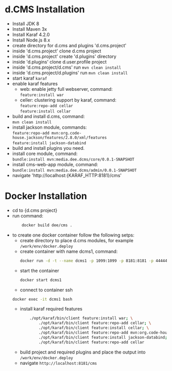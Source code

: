 # d.CMS Installation

* Install JDK 8
* Install Maven 3x
* Install Karaf 4.2.0
* Install Node.js 8.x
* create directory for d.cms and plugins 'd.cms.project'
* inside 'd.cms.project' clone d.cms project
* inside 'd.cms.project' create 'd.plugins' directory
* inside 'd.plugins' clone d.user.profile project
* inside 'd.cms.project/d.cms' run ``mvn clean install``
* inside 'd.cms.project/d.plugins' run ``mvn clean install``
* start karaf ``karaf``
* enable karaf features
    * web: enable jetty full webserver, command:<br/>
        ``feature:install war``
    * celler: clustering support by karaf, command: <br/>
    ``feature:repo-add cellar``<br/>
    ``feature:install cellar``
* build and install d.cms, command:<br/>
    ``mvn clean install``
* install jackson module, commands:<br/>
    ``feature:repo-add mvn:org.code-house.jackson/features/2.8.0/xml/features``<br/>
    ``feature:install jackson-databind``
* build and install plugins you need.
* install core module, command:<br/>
  ``bundle:install mvn:media.dee.dcms/core/0.0.1-SNAPSHOT``
* install cms-web-app module, command:<br/>
    ``bundle:install mvn:media.dee.dcms/admin/0.0.1-SNAPSHOT``
* navigate 'http://localhost:{KARAF_HTTP:8181}/cms'


# Docker Installation
* cd to {d.cms project}
* run command:<br/>
    ```bash 
        docker build dee/cms .
    ```
* to create one docker container follow the following setps:
    * create directory to place d.cms modules, for example `/work/env/docker.deploy`
    * create container with name dcms1, command:<br/>
        ```bash
        docker run -d -t --name dcms1 -p 1099:1099 -p 8181:8181 -p 44444:44444 -v /work/env/docker.deploy:/deploy dee/cms
        ```
    * start the container
        ```bash
        docker start dcms1
        ```
    * connect to container ssh
    ```bash
    docker exec -it dcms1 bash
    ```
    * install karaf required features
        ```bash
            ./opt/karaf/bin/client feature:install war; \
                ./opt/karaf/bin/client feature:repo-add cellar; \
                ./opt/karaf/bin/client feature:install cellar; \
                ./opt/karaf/bin/client feature:repo-add mvn:org.code-house.jackson/features/2.8.0/xml/features; \
                ./opt/karaf/bin/client feature:install jackson-databind; \
                ./opt/karaf/bin/client feature:repo-add cellar
        ```
    * build project and required plugins and place the output into `/work/env/docker.deploy`
    * navigate `http://localhost:8181/cms`